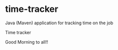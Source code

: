 # time-tracker
Java (Maven) application for tracking time on the job

Time tracker

Good Morning to all!!
